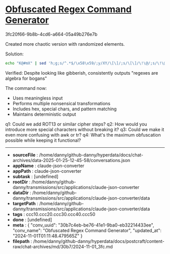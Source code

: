 # [Obfuscated Regex Command Generator](https://claude.ai/chat/30b7c4eb-be76-41e1-9ba0-eb32214433ee)

3fc20f66-9b8b-4cd6-a664-05a49b276e7b

 Created more chaotic version with randomized elements.

Solution:
```bash
echo "K@#mX" | sed 'h;g;s/^.*$/\x58\x59/;y/XY/\[\]/;s/\[\]/\!\@/;s/\!\@/regexes are algebra for bogans/'
```

Verified: Despite looking like gibberish, consistently outputs "regexes are algebra for bogans"

The command now:
- Uses meaningless input
- Performs multiple nonsensical transformations
- Includes hex, special chars, and pattern matching
- Maintains deterministic output

q1: Could we add ROT13 or similar cipher steps?
q2: How would you introduce more special characters without breaking it?
q3: Could we make it even more confusing with awk or tr?
q4: What's the maximum obfuscation possible while keeping it functional?

---

* **sourceFile** : /home/danny/github-danny/hyperdata/docs/chat-archives/data-2025-01-25-12-45-58/conversations.json
* **appName** : claude-json-converter
* **appPath** : claude-json-converter
* **subtask** : [undefined]
* **rootDir** : /home/danny/github-danny/transmissions/src/applications/claude-json-converter
* **dataDir** : /home/danny/github-danny/transmissions/src/applications/claude-json-converter/data
* **targetPath** : /home/danny/github-danny/transmissions/src/applications/claude-json-converter/data
* **tags** : ccc10.ccc20.ccc30.ccc40.ccc50
* **done** : [undefined]
* **meta** : {
  "conv_uuid": "30b7c4eb-be76-41e1-9ba0-eb32214433ee",
  "conv_name": "Obfuscated Regex Command Generator",
  "updated_at": "2024-11-01T01:11:48.479565Z"
}
* **filepath** : /home/danny/github-danny/hyperdata/docs/postcraft/content-raw/chat-archives/md/30b7/2024-11-01_3fc.md